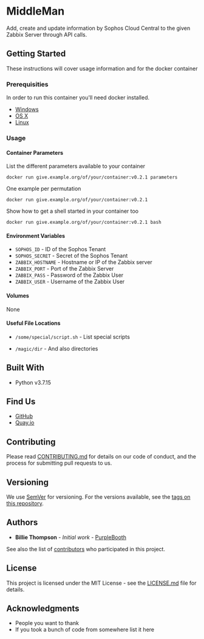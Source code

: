 # MiddleMan

Add, create and update information by Sophos Cloud Central to the given Zabbix Server through API calls. 

## Getting Started

These instructions will cover usage information and for the docker container 

### Prerequisities


In order to run this container you'll need docker installed.

* [Windows](https://docs.docker.com/windows/started)
* [OS X](https://docs.docker.com/mac/started/)
* [Linux](https://docs.docker.com/linux/started/)

### Usage

#### Container Parameters

List the different parameters available to your container

```shell
docker run give.example.org/of/your/container:v0.2.1 parameters
```

One example per permutation 

```shell
docker run give.example.org/of/your/container:v0.2.1
```

Show how to get a shell started in your container too

```shell
docker run give.example.org/of/your/container:v0.2.1 bash
```

#### Environment Variables

* `SOPHOS_ID` - ID of the Sophos Tenant
* `SOPHOS_SECRET` - Secret of the Sophos Tenant
* `ZABBIX_HOSTNAME` - Hostname or IP of the Zabbix server
* `ZABBIX_PORT` - Port of the Zabbix Server
* `ZABBIX_PASS` - Password of the Zabbix User
* `ZABBIX_USER` - Username of the Zabbix User

#### Volumes

None

#### Useful File Locations

* `/some/special/script.sh` - List special scripts
  
* `/magic/dir` - And also directories

## Built With

* Python v3.7.15

## Find Us

* [GitHub](https://github.com/your/repository)
* [Quay.io](https://quay.io/repository/your/docker-repository)

## Contributing

Please read [CONTRIBUTING.md](CONTRIBUTING.md) for details on our code of conduct, and the process for submitting pull requests to us.

## Versioning

We use [SemVer](http://semver.org/) for versioning. For the versions available, see the 
[tags on this repository](https://github.com/your/repository/tags). 

## Authors

* **Billie Thompson** - *Initial work* - [PurpleBooth](https://github.com/PurpleBooth)

See also the list of [contributors](https://github.com/your/repository/contributors) who 
participated in this project.

## License

This project is licensed under the MIT License - see the [LICENSE.md](LICENSE.md) file for details.

## Acknowledgments

* People you want to thank
* If you took a bunch of code from somewhere list it here
